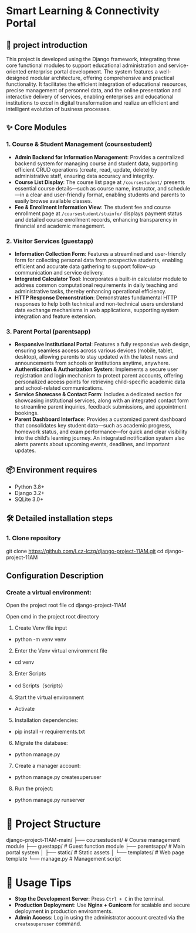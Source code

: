 # Smart Learning & Connectivity Portal

## 🧾 project introduction  
This project is developed using the Django framework, integrating three core functional modules to support educational administration and service-oriented enterprise portal development. The system features a well-designed modular architecture, offering comprehensive and practical functionality. It facilitates the efficient integration of educational resources, precise management of personnel data, and the online presentation and interactive delivery of services, enabling enterprises and educational institutions to excel in digital transformation and realize an efficient and intelligent evolution of business processes.

## ✨ Core Modules

### 1. Course & Student Management (coursestudent)
- **Admin Backend for Information Management**: Provides a centralized backend system for managing course and student data, supporting efficient CRUD operations (create, read, update, delete) by administrative staff, ensuring data accuracy and integrity.
- **Course List Display**: The course list page at `/coursestudent/` presents essential course details—such as course name, instructor, and schedule—in a clear and user-friendly format, enabling students and parents to easily browse available classes.
- **Fee & Enrollment Information View**: The student fee and course enrollment page at `/coursestudent/stuinfo/` displays payment status and detailed course enrollment records, enhancing transparency in financial and academic management.

### 2. Visitor Services (guestapp)
- **Information Collection Form**: Features a streamlined and user-friendly form for collecting personal data from prospective students, enabling efficient and accurate data gathering to support follow-up communication and service delivery.
- **Integrated Calculator Tool**: Incorporates a built-in calculator module to address common computational requirements in daily teaching and administrative tasks, thereby enhancing operational efficiency.
- **HTTP Response Demonstration**: Demonstrates fundamental HTTP responses to help both technical and non-technical users understand data exchange mechanisms in web applications, supporting system integration and feature extension.

### 3. Parent Portal (parentsapp)
- **Responsive Institutional Portal**: Features a fully responsive web design, ensuring seamless access across various devices (mobile, tablet, desktop), allowing parents to stay updated with the latest news and announcements from schools or institutions anytime, anywhere.
- **Authentication & Authorization System**: Implements a secure user registration and login mechanism to protect parent accounts, offering personalized access points for retrieving child-specific academic data and school-related communications.
- **Service Showcase & Contact Form**: Includes a dedicated section for showcasing institutional services, along with an integrated contact form to streamline parent inquiries, feedback submissions, and appointment bookings.
- **Parent Dashboard Interface**: Provides a customized parent dashboard that consolidates key student data—such as academic progress, homework status, and exam performance—for quick and clear visibility into the child’s learning journey. An integrated notification system also alerts parents about upcoming events, deadlines, and important updates.

## 📦 Environment requires
- Python 3.8+
- Django 3.2+
- SQLite 3.0+

## 🛠️ Detailed installation steps
### 1. Clone repository
git clone https://github.com/Lcz-lczg/django-project-11AM.git cd django-project-11AM

## Configuration Description
### Create a virtual environment:
Open the project root file
cd django-project-11AM

Open cmd in the project root directory

1. Create Venv file input
- python -m venv venv

2. Enter the Venv virtual environment file
- cd venv

3. Enter Scripts
- cd Scripts（scripts）

4. Start the virtual environment
- Activate

5. Installation dependencies:
- pip install -r requirements.txt

6. Migrate the database:
- python manage.py

7. Create a manager account:
- python manage.py createsuperuser

8. Run the project:
- python manage.py runserver


# 📁 Project Structure
django-project-11AM-main/
├── coursestudent/    # Course management module
├── guestapp/         # Guest function module
├── parentsapp/       # Main portal system
│   ├── static/       # Static assets
│   └── templates/    # Web page template
└── manage.py         # Management script


# 🚀 Usage Tips
- **Stop the Development Server**: Press `Ctrl + C` in the terminal.
- **Production Deployment**: Use **Nginx + Gunicorn** for scalable and secure deployment in production environments.
- **Admin Access**: Log in using the administrator account created via the `createsuperuser` command.